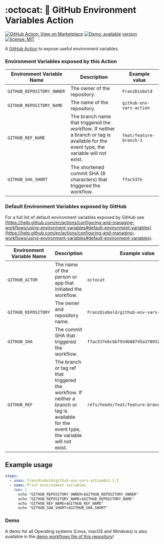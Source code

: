 # :octocat: :rocket: GitHub Environment Variables Action

[![GitHub Action: View on Marketplace](https://img.shields.io/badge/GitHub%20Action-View_on_Marketplace-28a745?logo=github)](https://github.com/marketplace/actions/github-environment-variables-action)
[![Demo: available](https://img.shields.io/badge/Demo-available-orange)](.github/workflows/demo.yml)
[version](https://img.shields.io/github/package-json/v/FranzDiebold/github-env-vars-action/primary?label=version)
[![license: MIT](https://img.shields.io/badge/license-MIT-brightgreen.svg)](./LICENSE)

A [GitHub Action](https://github.com/features/actions) to expose useful environment variables.

### Environment Variables exposed by **this Action**

| Environment Variable Name | Description                                                                                                                           | Example value            |
|---------------------------|---------------------------------------------------------------------------------------------------------------------------------------|--------------------------|
| `GITHUB_REPOSITORY_OWNER` | The owner of the repository.                                                                                                          | `FranzDiebold`           |
| `GITHUB_REPOSITORY_NAME`  | The name of the repository.                                                                                                           | `github-env-vars-action` |
| `GITHUB_REF_NAME`         | The branch name that triggered the workflow. If neither a branch or tag is available for the event type, the variable will not exist. | `feat/feature-branch-1`  |
| `GITHUB_SHA_SHORT`        | The shortened commit SHA (8 characters) that triggered the workflow.                                                                  | `ffac537e`               |


### Default Environment Variables exposed by GitHub

For a full list of default environment variables exposed by GitHub see [https://help.github.com/en/actions/configuring-and-managing-workflows/using-environment-variables#default-environment-variables](https://help.github.com/en/actions/configuring-and-managing-workflows/using-environment-variables#default-environment-variables).

| Environment Variable Name | Description                                                                                                                                 | Example value                              |
|---------------------------|---------------------------------------------------------------------------------------------------------------------------------------------|--------------------------------------------|
| `GITHUB_ACTOR`            | The name of the person or app that initiated the workflow.                                                                                  | `octocat`                                  |
| `GITHUB_REPOSITORY`       | The owner and repository name.                                                                                                              | `FranzDiebold/github-env-vars-action`      |
| `GITHUB_SHA`              | The commit SHA that triggered the workflow.                                                                                                 | `ffac537e6cbbf934b08745a378932722df287a53` |
| `GITHUB_REF`              | The branch or tag ref that triggered the workflow. If neither a branch or tag is available for the event type, the variable will not exist. | `refs/heads/feat/feature-branch-1`         |

## Example usage

```yaml
steps:
  - uses: franzdiebold/github-env-vars-action@v1.1.2
  - name: Print environment variables
    run: |
      echo "GITHUB_REPOSITORY_OWNER=$GITHUB_REPOSITORY_OWNER"
      echo "GITHUB_REPOSITORY_NAME=$GITHUB_REPOSITORY_NAME"
      echo "GITHUB_REF_NAME=$GITHUB_REF_NAME"
      echo "GITHUB_SHA_SHORT=$GITHUB_SHA_SHORT"
```

### Demo

A demo for all Operating systems (Linux, macOS and Windows) is also available in the [demo workflows file of this repository](.github/workflows/demo.yml)!
